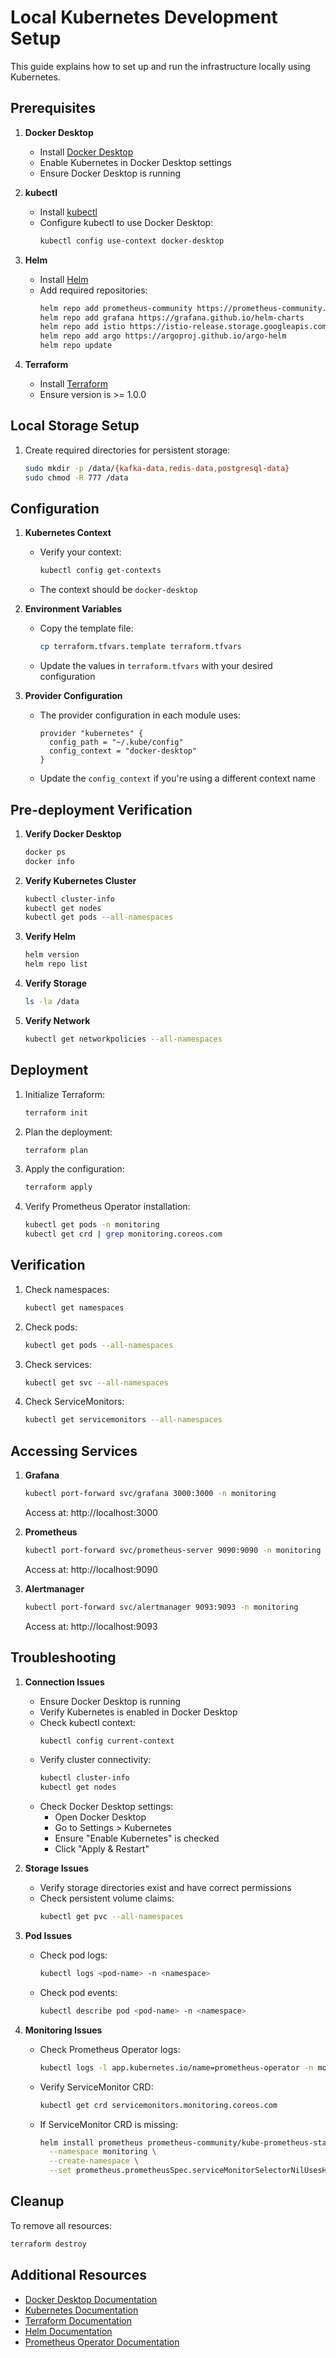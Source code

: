# Local Kubernetes Development Setup

This guide explains how to set up and run the infrastructure locally using Kubernetes.

## Prerequisites

1. **Docker Desktop**
   - Install [Docker Desktop](https://www.docker.com/products/docker-desktop)
   - Enable Kubernetes in Docker Desktop settings
   - Ensure Docker Desktop is running

2. **kubectl**
   - Install [kubectl](https://kubernetes.io/docs/tasks/tools/install-kubectl/)
   - Configure kubectl to use Docker Desktop:
     ```bash
     kubectl config use-context docker-desktop
     ```

3. **Helm**
   - Install [Helm](https://helm.sh/docs/intro/install/)
   - Add required repositories:
     ```bash
     helm repo add prometheus-community https://prometheus-community.github.io/helm-charts
     helm repo add grafana https://grafana.github.io/helm-charts
     helm repo add istio https://istio-release.storage.googleapis.com/charts
     helm repo add argo https://argoproj.github.io/argo-helm
     helm repo update
     ```

4. **Terraform**
   - Install [Terraform](https://www.terraform.io/downloads.html)
   - Ensure version is >= 1.0.0

## Local Storage Setup

1. Create required directories for persistent storage:
   ```bash
   sudo mkdir -p /data/{kafka-data,redis-data,postgresql-data}
   sudo chmod -R 777 /data
   ```

## Configuration

1. **Kubernetes Context**
   - Verify your context:
     ```bash
     kubectl config get-contexts
     ```
   - The context should be `docker-desktop`

2. **Environment Variables**
   - Copy the template file:
     ```bash
     cp terraform.tfvars.template terraform.tfvars
     ```
   - Update the values in `terraform.tfvars` with your desired configuration

3. **Provider Configuration**
   - The provider configuration in each module uses:
     ```hcl
     provider "kubernetes" {
       config_path = "~/.kube/config"
       config_context = "docker-desktop"
     }
     ```
   - Update the `config_context` if you're using a different context name

## Pre-deployment Verification

1. **Verify Docker Desktop**
   ```bash
   docker ps
   docker info
   ```

2. **Verify Kubernetes Cluster**
   ```bash
   kubectl cluster-info
   kubectl get nodes
   kubectl get pods --all-namespaces
   ```

3. **Verify Helm**
   ```bash
   helm version
   helm repo list
   ```

4. **Verify Storage**
   ```bash
   ls -la /data
   ```

5. **Verify Network**
   ```bash
   kubectl get networkpolicies --all-namespaces
   ```

## Deployment

1. Initialize Terraform:
   ```bash
   terraform init
   ```

2. Plan the deployment:
   ```bash
   terraform plan
   ```

3. Apply the configuration:
   ```bash
   terraform apply
   ```

4. Verify Prometheus Operator installation:
   ```bash
   kubectl get pods -n monitoring
   kubectl get crd | grep monitoring.coreos.com
   ```

## Verification

1. Check namespaces:
   ```bash
   kubectl get namespaces
   ```

2. Check pods:
   ```bash
   kubectl get pods --all-namespaces
   ```

3. Check services:
   ```bash
   kubectl get svc --all-namespaces
   ```

4. Check ServiceMonitors:
   ```bash
   kubectl get servicemonitors --all-namespaces
   ```

## Accessing Services

1. **Grafana**
   ```bash
   kubectl port-forward svc/grafana 3000:3000 -n monitoring
   ```
   Access at: http://localhost:3000

2. **Prometheus**
   ```bash
   kubectl port-forward svc/prometheus-server 9090:9090 -n monitoring
   ```
   Access at: http://localhost:9090

3. **Alertmanager**
   ```bash
   kubectl port-forward svc/alertmanager 9093:9093 -n monitoring
   ```
   Access at: http://localhost:9093

## Troubleshooting

1. **Connection Issues**
   - Ensure Docker Desktop is running
   - Verify Kubernetes is enabled in Docker Desktop
   - Check kubectl context:
     ```bash
     kubectl config current-context
     ```
   - Verify cluster connectivity:
     ```bash
     kubectl cluster-info
     kubectl get nodes
     ```
   - Check Docker Desktop settings:
     - Open Docker Desktop
     - Go to Settings > Kubernetes
     - Ensure "Enable Kubernetes" is checked
     - Click "Apply & Restart"

2. **Storage Issues**
   - Verify storage directories exist and have correct permissions
   - Check persistent volume claims:
     ```bash
     kubectl get pvc --all-namespaces
     ```

3. **Pod Issues**
   - Check pod logs:
     ```bash
     kubectl logs <pod-name> -n <namespace>
     ```
   - Check pod events:
     ```bash
     kubectl describe pod <pod-name> -n <namespace>
     ```

4. **Monitoring Issues**
   - Check Prometheus Operator logs:
     ```bash
     kubectl logs -l app.kubernetes.io/name=prometheus-operator -n monitoring
     ```
   - Verify ServiceMonitor CRD:
     ```bash
     kubectl get crd servicemonitors.monitoring.coreos.com
     ```
   - If ServiceMonitor CRD is missing:
     ```bash
     helm install prometheus prometheus-community/kube-prometheus-stack \
       --namespace monitoring \
       --create-namespace \
       --set prometheus.prometheusSpec.serviceMonitorSelectorNilUsesHelmValues=false
     ```

## Cleanup

To remove all resources:
```bash
terraform destroy
```

## Additional Resources

- [Docker Desktop Documentation](https://docs.docker.com/desktop/)
- [Kubernetes Documentation](https://kubernetes.io/docs/home/)
- [Terraform Documentation](https://www.terraform.io/docs/)
- [Helm Documentation](https://helm.sh/docs/)
- [Prometheus Operator Documentation](https://github.com/prometheus-operator/prometheus-operator) 